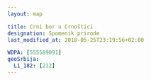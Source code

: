 ```yaml
---
layout: map

title: Crni bor u Crnoštici
designation: Spomenik prirode
last_modified_at: 2018-05-25T23:19:56+02:00

WDPA: [555589091]
geoSrbija:
  L1_182: [212]
---
```

